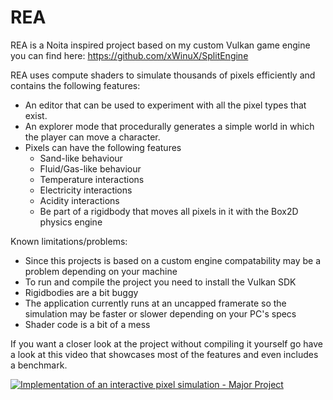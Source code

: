 # REA
REA is a Noita inspired project based on my custom Vulkan game engine you can find here: https://github.com/xWinuX/SplitEngine

REA uses compute shaders to simulate thousands of pixels efficiently and contains the following features:
- An editor that can be used to experiment with all the pixel types that exist.
- An explorer mode that procedurally generates a simple world in which the player can move a character.
- Pixels can have the following features
  - Sand-like behaviour
  - Fluid/Gas-like behaviour
  - Temperature interactions
  - Electricity interactions
  - Acidity interactions
  - Be part of a rigidbody that moves all pixels in it with the Box2D physics engine

Known limitations/problems:
- Since this projects is based on a custom engine compatability may be a problem depending on your machine
- To run and compile the project you need to install the Vulkan SDK
- Rigidbodies are a bit buggy
- The application currently runs at an uncapped framerate so the simulation may be faster or slower depending on your PC's specs
- Shader code is a bit of a mess

If you want a closer look at the project without compiling it yourself go have a look at this video that showcases most of the features and even includes a benchmark.

[![Implementation of an interactive pixel simulation - Major Project](https://img.youtube.com/vi/Z3g9vX-LSzQ/0.jpg)](https://www.youtube.com/watch?v=Z3g9vX-LSzQ)
